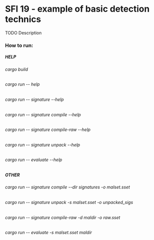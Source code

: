 # SFI 19 - example of basic detection technics

TODO Description

### How to run:
##### HELP
###### cargo build
###### cargo run -- help
###### cargo run -- signature --help
###### cargo run -- signature compile --help
###### cargo run -- signature compile-raw --help
###### cargo run -- signature unpack --help
###### cargo run -- evaluate --help

##### OTHER
###### cargo run -- signature compile --dir signatures -o malset.sset
###### cargo run -- signature unpack -s malset.sset -o unpacked_sigs
###### cargo run -- signature compile-raw -d maldir -o raw.sset

###### cargo run -- evaluate -s malset.sset maldir
